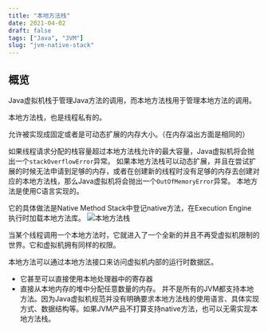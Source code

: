 ```yaml
---
title: "本地方法栈"
date: 2021-04-02
draft: false
tags: ["Java", "JVM"]
slug: "jvm-native-stack"
---
```


## 概览
Java虚拟机栈于管理Java方法的调用，而本地方法栈用于管理本地方法的调用。

本地方法栈，也是线程私有的。

允许被实现成固定或者是可动态扩展的内存大小。（在内存溢出方面是相同的）

如果线程请求分配的栈容量超过本地方法栈允许的最大容量，Java虚拟机将会抛出一个`stackOverflowError`异常。
如果本地方法栈可以动态扩展，并且在尝试扩展的时候无法申请到足够的内存，或者在创建新的线程时没有足够的内存去创建对应的本地方法栈，那么Java虚拟机将会抛出一个`OutOfMemoryError`异常。
本地方法是使用C语言实现的。

它的具体做法是Native Method Stack中登记native方法，在Execution Engine 执行时加载本地方法库。
![本地方法栈](/myblog/posts/images/essays/本地方法栈.png)

当某个线程调用一个本地方法时，它就进入了一个全新的并且不再受虚拟机限制的世界。它和虚拟机拥有同样的权限。

本地方法可以通过本地方法接口来访问虚拟机内部的运行时数据区。
- 它甚至可以直接使用本地处理器中的寄存器
- 直接从本地内存的堆中分配任意数量的内存。
并不是所有的JVM都支持本地方法。因为Java虚拟机规范并没有明确要求本地方法栈的使用语言、具体实现方式、数据结构等。如果JVM产品不打算支持native方法，也可以无需实现本地方法栈。

